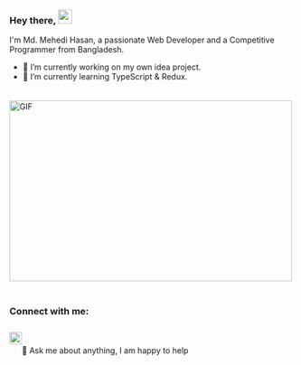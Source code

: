 ### Hey there, <img src="https://media.giphy.com/media/hvRJCLFzcasrR4ia7z/giphy.gif" width="25px">

<p align="left">I'm Md. Mehedi Hasan, a passionate Web Developer and a Competitive Programmer from Bangladesh.</p>

- 🌱 I’m currently working on my own idea project.
- 👀 I’m currently learning TypeScript & Redux.

<img align="center" alt="GIF" src="https://media.giphy.com/media/f3iwJFOVOwuy7K6FFw/source.gif" width="500" height="320" style="margin: 20px 0;">

### Connect with me:

<a href="https://www.linkedin.com/in/mhasanjoy/">
  <img align="left" alt="LinkedIN" width="22px" style="margin: 10px 0;" src="https://raw.githubusercontent.com/peterthehan/peterthehan/master/assets/linkedin.svg">
</a>

<br>
<br>
💬 Ask me about anything, I am happy to help
<br>
